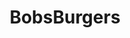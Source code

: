 ---
title: BobsBurgers
crosslinks:
- youtubefactsbot
- u_imguralbumbot
- KissCartoon
- anti_gif_bot
- youtubot
- MassdropBot
- rickandmorty_C137
- botpopularitybot
- livven
- lootcratespoilers
- AnimationMemes
- videos
- funny
- BrasilOnReddit
- SquaredCircle
- rpdragrace
- botwatch
- futurama
- KuchiKopi
- underthedome
---